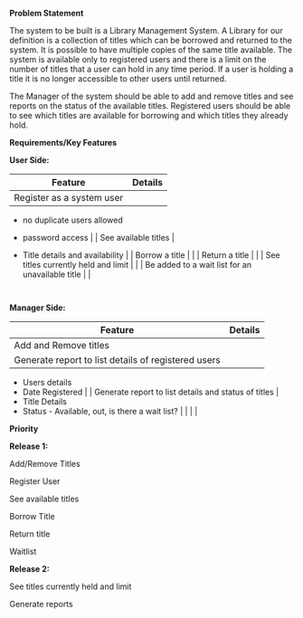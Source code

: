 **Problem Statement**

The system to be built is a Library Management System. A Library for our definition is a collection of titles which can be borrowed and returned to the system. It is possible to have multiple copies of the same title available. The system is available only to registered users and there is a limit on the number of titles that a user can hold in any time period. If a user is holding a title it is no longer accessible to other users until returned.

The Manager of the system should be able to add and remove titles and see reports on the status of the available titles. Registered users should be able to see which titles are available for borrowing and which titles they already hold.

**Requirements/Key Features**



**User Side:**

| **Feature** | **Details** |
| --- | --- |
| Register as a system user |
- no duplicate users allowed
- password access
 |
| See available titles |
- Title details and availability
 |
| Borrow a title |   |
| Return a title |   |
| See titles currently held and limit |   |
| Be added to a wait list for an unavailable title |   |

         

**Manager Side:**

| **Feature** | **Details** |
| --- | --- |
| Add and Remove titles |   |
| Generate report to list details of registered users |
- Users details
- Date Registered
 |
| Generate report to list details and status of titles |
- Title Details
- Status - Available, out, is there a wait list?
 |
|   |   |







**Priority**

**Release 1:**

Add/Remove Titles

Register User

See available titles

Borrow Title

Return title

Waitlist



**Release 2:**

See titles currently held and limit

Generate reports
